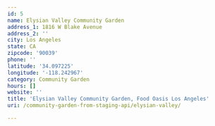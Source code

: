 ```yaml
---
id: 5
name: Elysian Valley Community Garden
address_1: 1816 W Blake Avenue
address_2: ''
city: Los Angeles
state: CA
zipcode: '90039'
phone: ''
latitude: '34.097225'
longitude: '-118.242967'
category: Community Garden
hours: []
website: ''
title: 'Elysian Valley Community Garden, Food Oasis Los Angeles'
uri: /community-garden-from-staging-api/elysian-valley/

---
```

